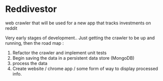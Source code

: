 # Reddivestor
web crawler that will be used for a new app that tracks investments on reddit


Very early stages of development.. Just getting the crawler to be up and running, then the road map :

1. Refactor the crawler and implement unit tests
2. Begin saving the data in a persistent data store (MongoDB)
3. process the data
4. Create website / chrome app / some form of way to display processed info.
